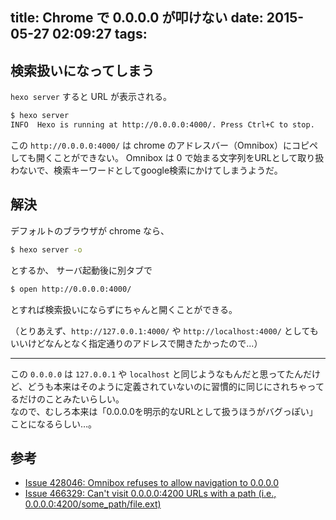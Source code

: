 title: Chrome で 0.0.0.0 が叩けない
date: 2015-05-27 02:09:27
tags:
---

## 検索扱いになってしまう

`hexo server` すると URL が表示される。

``` bash
$ hexo server
INFO  Hexo is running at http://0.0.0.0:4000/. Press Ctrl+C to stop.
```

この `http://0.0.0.0:4000/` は chrome のアドレスバー（Omnibox）にコピペしても開くことができない。
Omnibox は 0 で始まる文字列をURLとして取り扱わないで、検索キーワードとしてgoogle検索にかけてしまうようだ。

## 解決

デフォルトのブラウザが chrome なら、

``` bash
$ hexo server -o
```

とするか、
サーバ起動後に別タブで

``` bash
$ open http://0.0.0.0:4000/
```

とすれば検索扱いにならずにちゃんと開くことができる。

（とりあえず、`http://127.0.0.1:4000/` や `http://localhost:4000/` としてもいいけどなんとなく指定通りのアドレスで開きたかったので...）

___

この `0.0.0.0` は `127.0.0.1` や `localhost` と同じようなもんだと思ってたんだけど、どうも本来はそのように定義されていないのに習慣的に同じにされちゃってるだけのことみたいらしい。  
なので、むしろ本来は「0.0.0.0を明示的なURLとして扱うほうがバグっぽい」ことになるらしい…。

## 参考

- [Issue 428046:  Omnibox refuses to allow navigation to 0.0.0.0](https://code.google.com/p/chromium/issues/detail?id=428046)
- [Issue 466329: Can't visit 0.0.0.0:4200 URLs with a path (i.e., 0.0.0.0:4200/some_path/file.ext)](https://code.google.com/p/chromium/issues/detail?id=466329)